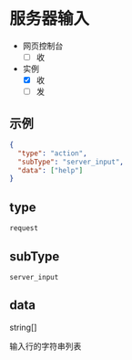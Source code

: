 # 服务器输入

- 网页控制台
  - [ ] 收
- 实例
  - [x] 收
  - [ ] 发

## 示例

```json
{
  "type": "action",
  "subType": "server_input",
  "data": ["help"]
}
```

## type

`request`

## subType

`server_input`

## data

string[]

输入行的字符串列表
